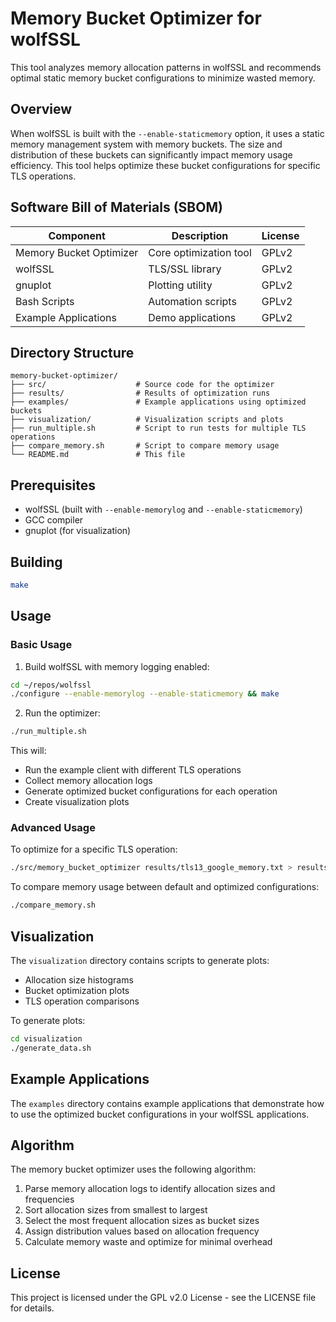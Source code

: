 # Memory Bucket Optimizer for wolfSSL

This tool analyzes memory allocation patterns in wolfSSL and recommends optimal static memory bucket configurations to minimize wasted memory.

## Overview

When wolfSSL is built with the `--enable-staticmemory` option, it uses a static memory management system with memory buckets. The size and distribution of these buckets can significantly impact memory usage efficiency. This tool helps optimize these bucket configurations for specific TLS operations.

## Software Bill of Materials (SBOM)

| Component | Description | License |
|-----------|-------------|---------|
| Memory Bucket Optimizer | Core optimization tool | GPLv2 |
| wolfSSL | TLS/SSL library | GPLv2 |
| gnuplot | Plotting utility | GPLv2 |
| Bash Scripts | Automation scripts | GPLv2 |
| Example Applications | Demo applications | GPLv2 |

## Directory Structure

```
memory-bucket-optimizer/
├── src/                    # Source code for the optimizer
├── results/                # Results of optimization runs
├── examples/               # Example applications using optimized buckets
├── visualization/          # Visualization scripts and plots
├── run_multiple.sh         # Script to run tests for multiple TLS operations
├── compare_memory.sh       # Script to compare memory usage
└── README.md               # This file
```

## Prerequisites

- wolfSSL (built with `--enable-memorylog` and `--enable-staticmemory`)
- GCC compiler
- gnuplot (for visualization)

## Building

```bash
make
```

## Usage

### Basic Usage

1. Build wolfSSL with memory logging enabled:

```bash
cd ~/repos/wolfssl
./configure --enable-memorylog --enable-staticmemory && make
```

2. Run the optimizer:

```bash
./run_multiple.sh
```

This will:
- Run the example client with different TLS operations
- Collect memory allocation logs
- Generate optimized bucket configurations for each operation
- Create visualization plots

### Advanced Usage

To optimize for a specific TLS operation:

```bash
./src/memory_bucket_optimizer results/tls13_google_memory.txt > results/tls13_google_buckets.txt
```

To compare memory usage between default and optimized configurations:

```bash
./compare_memory.sh
```

## Visualization

The `visualization` directory contains scripts to generate plots:

- Allocation size histograms
- Bucket optimization plots
- TLS operation comparisons

To generate plots:

```bash
cd visualization
./generate_data.sh
```

## Example Applications

The `examples` directory contains example applications that demonstrate how to use the optimized bucket configurations in your wolfSSL applications.

## Algorithm

The memory bucket optimizer uses the following algorithm:

1. Parse memory allocation logs to identify allocation sizes and frequencies
2. Sort allocation sizes from smallest to largest
3. Select the most frequent allocation sizes as bucket sizes
4. Assign distribution values based on allocation frequency
5. Calculate memory waste and optimize for minimal overhead

## License

This project is licensed under the GPL v2.0 License - see the LICENSE file for details.
